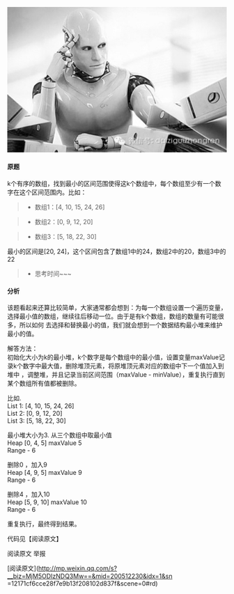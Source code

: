 ![](_resources/【经典面试题】最小区间image0.jpg)

#### 原题

k个有序的数组，找到最小的区间范围使得这k个数组中，每个数组至少有一个数字在这个区间范围内。比如：

>   * 数组1：[4, 10, 15, 24, 26]

>

>   * 数组2：[0, 9, 12, 20]

>

>   * 数组3：[5, 18, 22, 30]

最小的区间是[20, 24]，这个区间包含了数组1中的24，数组2中的20，数组3中的22

>   * 思考时间~~~

#### 分析

该题看起来还算比较简单，大家通常都会想到：为每一个数组设置一个遍历变量，选择最小值的数组，继续往后移动一位。由于是有k个数组，数组的数量有可能很多，所以如何
去选择和替换最小的值，我们就会想到一个数据结构最小堆来维护最小的值。

  

解答方法：  
初始化大小为k的最小堆，k个数字是每个数组中的最小值，设置变量maxValue记录k个数字中最大值，删除堆顶元素，将原堆顶元素对应的数组中下一个值加入到堆中
，调整堆，并且记录当前区间范围（maxValue - minValue），重复执行直到某个数组所有值都被删除。

  

比如.  
List 1: [4, 10, 15, 24, 26]  
List 2: [0, 9, 12, 20]  
List 3: [5, 18, 22, 30]

最小堆大小为3. 从三个数组中取最小值  
Heap [0, 4, 5] maxValue 5  
Range - 6

删除0 ，加入9  
Heap [4, 9, 5] maxValue 9  
Range - 6

删除4 ，加入10  
Heap [5, 9, 10] maxValue 10  
Range - 6

重复执行，最终得到结果。

代码见【阅读原文】

阅读原文 举报

[阅读原文](http://mp.weixin.qq.com/s?__biz=MjM5ODIzNDQ3Mw==&mid=200512230&idx=1&sn
=12171cf6cce28f7e9b13f208102d837f&scene=0#rd)


